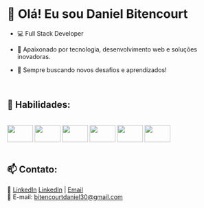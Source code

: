 # 👋 Olá! Eu sou Daniel Bitencourt

- 💻 Full Stack Developer

- 🎯 Apaixonado por tecnologia, desenvolvimento web e soluções inovadoras.

- 🔎 Sempre buscando novos desafios e aprendizados!
<br>

## 📌 **Habilidades:**  

<div style="display: inline_block"><br>
  <img height="40" aling="center" width="60" src="https://cdn.jsdelivr.net/gh/devicons/devicon@latest/icons/html5/html5-original.svg" />
  <img height="40" aling="center" width="60" src="https://cdn.jsdelivr.net/gh/devicons/devicon@latest/icons/css3/css3-original.svg" />
  <img height="40" aling="center" width="60" src="https://cdn.jsdelivr.net/gh/devicons/devicon@latest/icons/javascript/javascript-original.svg" />        
  <img height="40" aling="center" width="60" src="https://cdn.jsdelivr.net/gh/devicons/devicon@latest/icons/python/python-original.svg" />
  <img height="40" aling="center" width="60" src="https://cdn.jsdelivr.net/gh/devicons/devicon@latest/icons/csharp/csharp-original.svg" />
  <img height="40" aling="center" width="60" src="https://cdn.jsdelivr.net/gh/devicons/devicon@latest/icons/mysql/mysql-original-wordmark.svg" />
</div>
<br> 
  

## 📫 **Contato:**
🔗 [LinkedIn](https://www.linkedin.com/in/daniel-bitencourt-85695b282/) [LinkedIn](https://malito:bitencourtdaniel30@gmail.com) | [Email](malito:bitencourtdaniel30@gmail.com)<br>
📧 E-mail: bitencourtdaniel30@gmail.com
